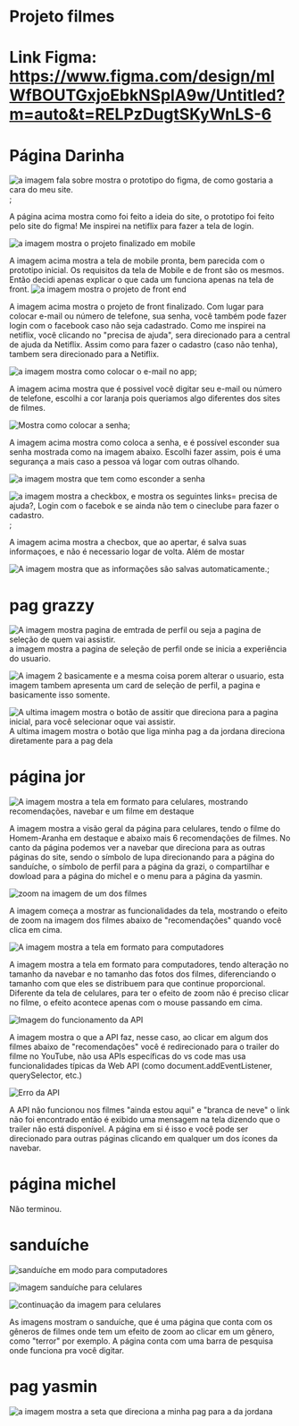 # Projeto filmes

# Link Figma: https://www.figma.com/design/mlWfBOUTGxjoEbkNSplA9w/Untitled?m=auto&t=RELPzDugtSKyWnLS-6

# Página Darinha

![a imagem fala sobre mostra o prototipo do figma, de como gostaria a cara do meu site.](./pages/dara/assets/figmaimg.png);

  A página acima mostra como foi feito a ideia do site, o prototipo foi feito pelo site do figma! Me inspirei na netiflix para fazer a tela de login. 

  
![a imagem mostra o projeto finalizado em mobile](./pages/dara/assets/mobile.png)

 A imagem acima mostra a tela de mobile pronta, bem parecida com o prototipo inicial. Os requisitos da tela de Mobile e de front são os mesmos. Então decidi apenas explicar o que cada um funciona apenas na tela de front. 
![a imagem mostra o projeto de front end](./pages/dara/assets/front1.png)

A imagem acima mostra o projeto de front finalizado. Com lugar para colocar e-mail ou número de telefone, sua senha, você também pode fazer login com o facebook caso não seja cadastrado. Como me inspirei na netiflix, você clicando no "precisa de ajuda", sera direcionado para a central de ajuda da Netiflix. Assim como para fazer o cadastro (caso não tenha), tambem sera direcionado para a Netiflix.

![a imagem mostra como colocar o e-mail no app](./pages/dara/assets/front2.png);

A imagem acima mostra que é possivel você digitar seu e-mail ou número de telefone, escolhi a cor laranja pois queriamos algo diferentes dos sites de filmes. 

![Mostra como colocar a senha](./pages/dara/assets/front3.png);

A imagem acima mostra como coloca a senha, e é possível esconder sua senha mostrada como na imagem abaixo. Escolhi fazer assim, pois é uma segurança a mais caso a pessoa vá logar com outras olhando. 

![a imagem mostra que tem como esconder a senha](./pages/dara/assets/front4.png)


![a imagem mostra a checkbox, e mostra os seguintes links= precisa de ajuda?, Login com o facebok e se ainda não tem o cineclube para fazer o cadastro.](./pages/dara/assets/front5.png);

A imagem acima mostra a checbox, que ao apertar, é salva suas informaçoes, e não é necessario logar de volta. Além de mostar

![A imagem mostra que as informações são salvas automaticamente.](./pages/dara/assets/front6.png);








# pag grazzy

![A imagem mostra pagina de emtrada de perfil ou seja a pagina de seleção de quem vai assistir.](./pages/grazi/assets/parte1.png) 
a imagem mostra a pagina de seleção de perfil onde se inicia a experiência do usuario.

![A imagem 2 basicamente e a mesma coisa porem alterar o usuario,](./pages/grazi/assets/grazzzy.png) esta imagem tambem apresenta um card de seleção de perfil, a pagina e basicamente isso somente.


![A ultima imagem mostra o botão de assitir que direciona para a pagina inicial, para você selecionar oque vai assistir.](./pages/grazi/assets/jordana.png)
A ultima imagem mostra o botão que liga minha pag a da jordana direciona diretamente para a pag dela








# página jor


![A imagem mostra a tela em formato para celulares, mostrando recomendações, navebar e um filme em destaque](./pages/jor/assets/print02.png)

A imagem mostra a visão geral da página para celulares, tendo o filme do Homem-Aranha em destaque e abaixo mais 6 recomendações de filmes. No canto da página podemos ver a navebar que direciona para as outras páginas do site, sendo o símbolo de lupa direcionando para a página do sanduíche, o símbolo de perfil para a página da grazi, o compartilhar e dowload para a página do michel e o menu para a página da yasmin.

![zoom na imagem de um dos filmes](./pages/jor/assets/print01.png)

A imagem começa a mostrar as funcionalidades da tela, mostrando o efeito de zoom na imagem dos filmes abaixo de "recomendações" quando você clica em cima.

![A imagem mostra a tela em formato para computadores](./pages/jor/assets/print04.png)

A imagem mostra a tela em formato para computadores, tendo alteração no tamanho da navebar e no tamanho das fotos dos filmes, diferenciando o tamanho com que eles se distribuem para que continue proporcional. Diferente da tela de celulares, para ter o efeito de zoom não é preciso clicar no filme, o efeito acontece apenas com o mouse passando em cima. 

![Imagem do funcionamento da API](./pages/jor/assets/print05.png) 

A imagem mostra o que a API faz, nesse caso, ao clicar em algum dos filmes abaixo de "recomendações" você é redirecionado para o trailer do filme no YouTube, não usa APIs específicas do vs code mas usa funcionalidades típicas da Web API (como document.addEventListener, querySelector, etc.) 

![Erro da API](./pages/jor/assets/print06.png)

A API não funcionou nos filmes "ainda estou aqui" e "branca de neve" o link não foi encontrado então é exibido uma mensagem na tela dizendo que o trailer não está disponível.
A página em si é isso e você pode ser direcionado para outras páginas clicando em qualquer um dos ícones da navebar.







# página michel

Não terminou.






# sanduíche 

![sanduíche em modo para computadores](./pages/sanduiche/assets/sanduichefront1.png)

![imagem sanduíche para celulares](./pages/sanduiche/assets/sanduichemobile1.png)

![continuação da imagem para celulares](./pages/sanduiche/assets/mobile2.png)

As imagens mostram o sanduíche, que é uma página que conta com os gêneros de filmes onde tem um efeito de zoom ao clicar em um gênero, como "terror" por exemplo. A página conta com uma barra de pesquisa onde funciona pra você digitar.




# pag yasmin

![a imagem mostra a seta que direciona a minha pag para a da jordana](./pages/yasmin/assets/seta.png)







